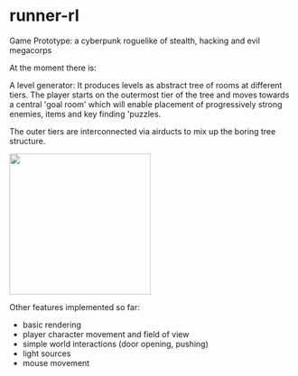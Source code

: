 # runner-rl
Game Prototype: a cyberpunk roguelike of stealth, hacking and evil megacorps

At the moment there is:

A level generator:
It produces levels as abstract tree of rooms at different tiers. The player starts on 
the outermost tier of the tree and moves towards a central 'goal room' which will enable 
placement of progressively strong enemies, items and key finding 'puzzles.

The outer tiers are interconnected via airducts to mix up the boring tree structure.

<p align="left">
  <img src="https://github.com/Nephas/runner-rl/blob/master/levelgen.bmp" width="250"/>
</p>

Other features implemented so far:

* basic rendering
* player character movement and field of view
* simple world interactions (door opening, pushing)
* light sources
* mouse movement
